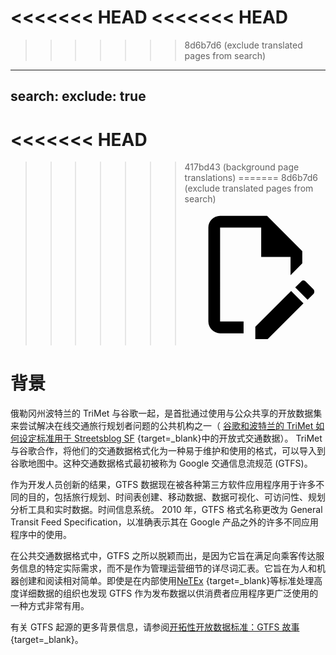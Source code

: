 <<<<<<< HEAD
<<<<<<< HEAD
=======
>>>>>>> 8d6b7d6 (exclude translated pages from search)
---
search:
  exclude: true
---
<<<<<<< HEAD
=======
>>>>>>> 417bd43 (background page translations)
=======
>>>>>>> 8d6b7d6 (exclude translated pages from search)
<svg class="pencil" xmlns="http://www.w3.org/2000/svg" viewBox="0 0 24 24"><path d="M10 20H6V4h7v5h5v3.1l2-2V8l-6-6H6c-1.1 0-2 .9-2 2v16c0 1.1.9 2 2 2h4v-2m10.2-7c.1 0 .3.1.4.2l1.3 1.3c.2.2.2.6 0 .8l-1 1-2.1-2.1 1-1c.1-.1.2-.2.4-.2m0 3.9L14.1 23H12v-2.1l6.1-6.1 2.1 2.1Z"/></svg>

# 背景

俄勒冈州波特兰的 TriMet 与谷歌一起，是首批通过使用与公众共享的开放数据集来尝试解决在线交通旅行规划者问题的公共机构之一（ [谷歌和波特兰的 TriMet 如何设定标准用于 Streetsblog SF](https://sf.streetsblog.org/2010/01/05/how-google-and-portlands-trimet-set-the-standard-for-open-transit-data/) {target=\_blank}中的开放式交通数据）。 TriMet 与谷歌合作，将他们的交通数据格式化为一种易于维护和使用的格式，可以导入到谷歌地图中。这种交通数据格式最初被称为 Google 交通信息流规范 (GTFS)。

作为开发人员创新的结果，GTFS 数据现在被各种第三方软件应用程序用于许多不同的目的，包括旅行规划、时间表创建、移动数据、数据可视化、可访问性、规划分析工具和实时数据。时间信息系统。 2010 年，GTFS 格式名称更改为 General Transit Feed Specification，以准确表示其在 Google 产品之外的许多不同应用程序中的使用。

在公共交通数据格式中，GTFS 之所以脱颖而出，是因为它旨在满足向乘客传达服务信息的特定实际需求，而不是作为管理运营细节的详尽词汇表。它旨在为人和机器创建和阅读相对简单。即使是在内部使用[NeTEx](https://netex-cen.eu/) {target=\_blank}等标准处理高度详细数据的组织也发现 GTFS 作为发布数据以供消费者应用程序更广泛使用的一种方式非常有用。

有关 GTFS 起源的更多背景信息，请参阅[开拓性开放数据标准：GTFS 故事](https://beyondtransparency.org/chapters/part-2/pioneering-open-data-standards-the-gtfs-story/){target=\_blank}。
